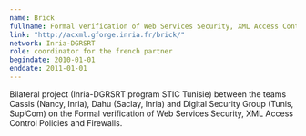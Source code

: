 ```yaml
---
name: Brick 
fullname: Formal verification of Web Services Security, XML Access Control Policies and Firewalls
link: "http://acxml.gforge.inria.fr/brick/"
network: Inria-DGRSRT
role: coordinator for the french partner 
begindate: 2010-01-01 
enddate: 2011-01-01
---
```


Bilateral project (Inria-DGRSRT program STIC Tunisie) between the teams Cassis (Nancy, Inria), Dahu (Saclay, Inria) and Digital Security Group (Tunis, Sup’Com) on the Formal verification of Web Services Security, XML Access Control Policies and Firewalls.